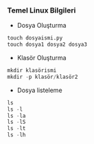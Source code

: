### Temel Linux Bilgileri


+ Dosya Oluşturma

```python
touch dosyaismi.py
touch dosya1 dosya2 dosya3
```

+ Klasör Oluşturma

```python
mkdir klasörismi
mkdir -p klasör/klasör2
```

+ Dosya listeleme

```python
ls
ls -l
ls -la
ls -lS
ls -lt
ls -lh
```
